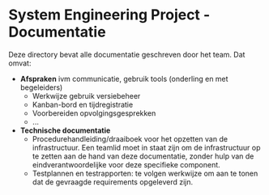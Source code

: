 # System Engineering Project - Documentatie

Deze directory bevat alle documentatie geschreven door het team. Dat omvat:

- **Afspraken** ivm communicatie, gebruik tools (onderling en met begeleiders)
    - Werkwijze gebruik versiebeheer
    - Kanban-bord en tijdregistratie
    - Voorbereiden opvolgingsgesprekken
    - ...
- **Technische documentatie**
    - Procedurehandleiding/draaiboek voor het opzetten van de infrastructuur. Een teamlid moet in staat zijn om de infrastructuur op te zetten aan de hand van deze documentatie, zonder hulp van de eindverantwoordelijke voor deze specifieke component.
    - Testplannen en testrapporten: te volgen werkwijze om aan te tonen dat de gevraagde requirements opgeleverd zijn.

<!-- 
Voeg hieronder een inhoudstafel aan met links naar documenten én eindverantwoordelijke voor de inhoud van elk document.
-->
